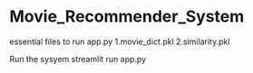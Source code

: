 # Movie_Recommender_System

essential files to run app.py
1.movie_dict.pkl
2.similarity.pkl

Run the sysyem
streamlit run app.py
